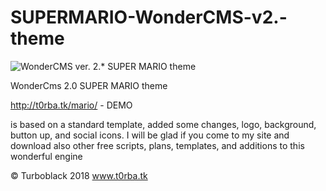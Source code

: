 # SUPERMARIO-WonderCMS-v2.-theme
![WonderCMS ver. 2.* SUPER MARIO theme](http://t0rba.tk/wcms_mario_theme.jpg)


WonderCms 2.0 SUPER MARIO theme

http://t0rba.tk/mario/ - DEMO

is based on a standard template, added some changes, logo, background, button up, and social icons. I will be glad if you come to my site and download also other free scripts, plans, templates, and additions to this wonderful engine 

© Turboblack 2018 www.t0rba.tk
